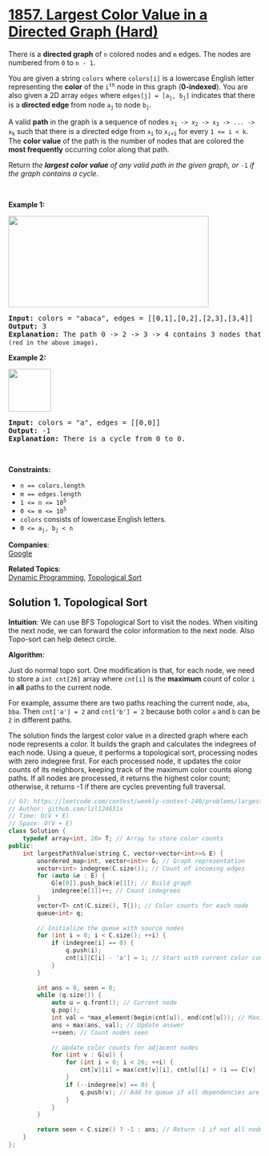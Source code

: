 # [1857. Largest Color Value in a Directed Graph (Hard)](https://leetcode.com/problems/largest-color-value-in-a-directed-graph/)

<p>There is a <strong>directed graph</strong> of <code>n</code> colored nodes and <code>m</code> edges. The nodes are numbered from <code>0</code> to <code>n - 1</code>.</p>

<p>You are given a string <code>colors</code> where <code>colors[i]</code> is a lowercase English letter representing the <strong>color</strong> of the <code>i<sup>th</sup></code> node in this graph (<strong>0-indexed</strong>). You are also given a 2D array <code>edges</code> where <code>edges[j] = [a<sub>j</sub>, b<sub>j</sub>]</code> indicates that there is a <strong>directed edge</strong> from node <code>a<sub>j</sub></code> to node <code>b<sub>j</sub></code>.</p>

<p>A valid <strong>path</strong> in the graph is a sequence of nodes <code>x<sub>1</sub> -&gt; x<sub>2</sub> -&gt; x<sub>3</sub> -&gt; ... -&gt; x<sub>k</sub></code> such that there is a directed edge from <code>x<sub>i</sub></code> to <code>x<sub>i+1</sub></code> for every <code>1 &lt;= i &lt; k</code>. The <strong>color value</strong> of the path is the number of nodes that are colored the <strong>most frequently</strong> occurring color along that path.</p>

<p>Return <em>the <strong>largest color value</strong> of any valid path in the given graph, or </em><code>-1</code><em> if the graph contains a cycle</em>.</p>

<p>&nbsp;</p>
<p><strong>Example 1:</strong></p>

<p><img alt="" src="https://assets.leetcode.com/uploads/2021/04/21/leet1.png" style="width: 400px; height: 182px;"></p>

<pre><strong>Input:</strong> colors = "abaca", edges = [[0,1],[0,2],[2,3],[3,4]]
<strong>Output:</strong> 3
<strong>Explanation:</strong> The path 0 -&gt; 2 -&gt; 3 -&gt; 4 contains 3 nodes that are colored <code>"a" (red in the above image)</code>.
</pre>

<p><strong>Example 2:</strong></p>

<p><img alt="" src="https://assets.leetcode.com/uploads/2021/04/21/leet2.png" style="width: 85px; height: 85px;"></p>

<pre><strong>Input:</strong> colors = "a", edges = [[0,0]]
<strong>Output:</strong> -1
<strong>Explanation:</strong> There is a cycle from 0 to 0.
</pre>

<p>&nbsp;</p>
<p><strong>Constraints:</strong></p>

<ul>
	<li><code>n == colors.length</code></li>
	<li><code>m == edges.length</code></li>
	<li><code>1 &lt;= n &lt;= 10<sup>5</sup></code></li>
	<li><code>0 &lt;= m &lt;= 10<sup>5</sup></code></li>
	<li><code>colors</code> consists of lowercase English letters.</li>
	<li><code>0 &lt;= a<sub>j</sub>, b<sub>j</sub>&nbsp;&lt; n</code></li>
</ul>


**Companies**:  
[Google](https://leetcode.com/company/google)

**Related Topics**:  
[Dynamic Programming](https://leetcode.com/tag/dynamic-programming/), [Topological Sort](https://leetcode.com/tag/topological-sort/)

## Solution 1. Topological Sort

**Intuition**: We can use BFS Topological Sort to visit the nodes. When visiting the next node, we can forward the color information to the next node. Also Topo-sort can help detect circle.

**Algorithm**:

Just do normal topo sort. One modification is that, for each node, we need to store a `int cnt[26]` array where `cnt[i]` is the **maximum** count of color `i` in **all** paths to the current node.

For example, assume there are two paths reaching the current node, `aba`, `bba`. Then `cnt['a'] = 2` and `cnt['b'] = 2` because both color `a` and `b` can be `2` in different paths.

The solution finds the largest color value in a directed graph where each node represents a color. It builds the graph and calculates the indegrees of each node. 
Using a queue, it performs a topological sort, processing nodes with zero indegree first. For each processed node, it updates the color counts of its neighbors, 
keeping track of the maximum color counts along paths. If all nodes are processed, it returns the highest color count; otherwise, it returns -1 if there are cycles preventing full traversal.

```cpp
// OJ: https://leetcode.com/contest/weekly-contest-240/problems/largest-color-value-in-a-directed-graph/
// Author: github.com/lzl124631x
// Time: O(V + E)
// Space: O(V + E)
class Solution {
    typedef array<int, 26> T; // Array to store color counts
public:
    int largestPathValue(string C, vector<vector<int>>& E) {
        unordered_map<int, vector<int>> G; // Graph representation
        vector<int> indegree(C.size()); // Count of incoming edges
        for (auto &e : E) {
            G[e[0]].push_back(e[1]); // Build graph
            indegree[e[1]]++; // Count indegrees
        }
        vector<T> cnt(C.size(), T{}); // Color counts for each node
        queue<int> q;
        
        // Initialize the queue with source nodes
        for (int i = 0; i < C.size(); ++i) {
            if (indegree[i] == 0) {
                q.push(i);
                cnt[i][C[i] - 'a'] = 1; // Start with current color count
            }
        }
        
        int ans = 0, seen = 0;
        while (q.size()) {
            auto u = q.front(); // Current node
            q.pop();
            int val = *max_element(begin(cnt[u]), end(cnt[u])); // Maximum color count
            ans = max(ans, val); // Update answer
            ++seen; // Count nodes seen
            
            // Update color counts for adjacent nodes
            for (int v : G[u]) {
                for (int i = 0; i < 26; ++i) {
                    cnt[v][i] = max(cnt[v][i], cnt[u][i] + (i == C[v] - 'a')); // Update color counts
                }
                if (--indegree[v] == 0) {
                    q.push(v); // Add to queue if all dependencies are resolved
                }
            }
        }
        
        return seen < C.size() ? -1 : ans; // Return -1 if not all nodes are seen
    }
};

```
